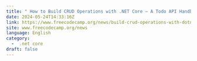 ```yaml
---
title: " How to Build CRUD Operations with .NET Core – A Todo API Handbook "
date: 2024-05-24T14:33:16Z
link: https://www.freecodecamp.org/news/build-crud-operations-with-dotnet-core-handbook/?utm_medium=RSS&utm_source=news.12bit.vn
site: www.freecodecamp.org/news
language: English
category:
  -  .net core 
draft: false
---
```

